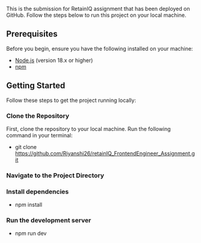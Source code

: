 This is the submission for RetainIQ assignment that has been deployed on GitHub. Follow the steps below to run this project on your local machine.

## Prerequisites

Before you begin, ensure you have the following installed on your machine:

- [Node.js](https://nodejs.org/) (version 18.x or higher)
- [npm](https://www.npmjs.com/) 

## Getting Started

Follow these steps to get the project running locally:

### Clone the Repository
First, clone the repository to your local machine. Run the following command in your terminal:
- git clone https://github.com/Riyanshi26/retainIQ_FrontendEngineer_Assignment.git

### Navigate to the Project Directory
### Install dependencies
- npm install

### Run the development server
- npm run dev
